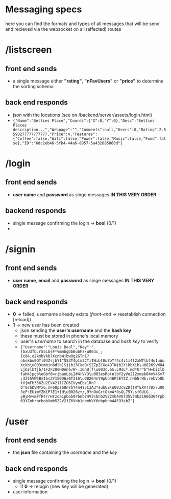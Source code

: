 # Messaging specs 

here you can find the formats and types of all messages 
that will be send and recieved via the websocket on all (affected) routes  

# /listscreen 

## front end sends 
* a single message either **"rating"**, **"nFavUsers"** or **"price"** to determine the sorting schema

## back end responds

* json with the locations (see on /backend/server/assets/login.html)
* `{"Name":"Betties Place","Coords":{"X":0,"Y":0},"Desc":"Betties Places description...","Webpage":"","Comments":null,"Users":0,"Rating":2.5590277777777777,"Price":4,"Features":{"Coffee":false,"Wifi":false,"Power":false,"Music":false,"Food":false},"ID":"6dc2eb46-5fb4-44a6-8957-5a432885860d"}`

# /login 

## front end sends

* **user name** and **password** as singe messages **IN THIS VERY ORDER** 

## backend responds 

* single message confirming the login -> **bool** (0/1)
* 

# /signin

## front end sends

* **user name**, **email** and **password** as singe messages **IN THIS VERY ORDER** 

## back end responds 
* **0** -> failed, username already exists (*front-end* -> reestablish connection [reload])
* **1** -> new user has been created 
    * json sending the **user's username** and the **hash key** 
    * these must be stored in phone's local memory 
    * user's *username* to search in the database and *hash key* to verify
    * `{"Username":"Louis Beul","Key":".[GxU3fb.r55LbsF*%mmbgDbBubFz\u003c_;{c84,o2kmbVkb7XcnbWjbw0g2GTn1?nbokbo0GTl04ZrjbY1^SS3T4p1m3CTi1Wibt0oZoYf4c4i1i4l2xWTlbf4u1uWuXckb\u003cmbinbdlb)Sjjbi3CXo0(SZZpZCXe4DTWjb2YjkbXib\u0026SvW84LjbzlbTjb/1F2F2U0H0Anb/W-.IGhU[f\u003c.b5;LMsL*.md*Ur^b^H=bizlbfaH4}pgb%oGbf0=ribanLbi2#4rV/3\u003esRb(nlbY2yVu212xmpb04mV46v7;3255VW3BmIbs2Y1S0D6a6T316\u00264nY9pUb46P3EY2Z,nHbNrHb;rebVo8btV{mFb356Zu2EV4211CZO6IVynEbz1Rn?b^m7bDVMYx6,nFb0pzb8nYbY4n4Y5C3A3*subUZ\u003cSZD{tR^EXVTrDx\u003eP:EUimYZK{P?E1+[H\u0026z+/,9YnOoGrtOkmA*OsGL75Y.sfGULG_.-yByHvvmFfHtrrHrzoaipbob0rbnb24V3sbnb2V22mb4V6735V3mb21066364Ypb63YZnbrbrbobVmb5Z2V21Z6Vnb1nbmbVY6nbpbnb44533sbZ"}`


# /user

## front end sends 

* the **json** file containing the *username* and the *key*

## back end responds 

* single message confirming the login -> **bool** (0/1)
    * if **0** -> relogin (new key will be generated)
* user information